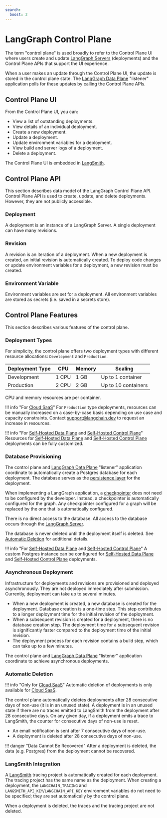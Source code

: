 ```yaml
---
search:
  boost: 2
---
```


# LangGraph Control Plane

The term "control plane" is used broadly to refer to the Control Plane UI where users create and update [LangGraph Servers](./langgraph_server.md) (deployments) and the Control Plane APIs that support the UI experience.

When a user makes an update through the Control Plane UI, the update is stored in the control plane state. The [LangGraph Data Plane](./langgraph_data_plane.md) "listener" application polls for these updates by calling the Control Plane APIs.

## Control Plane UI

From the Control Plane UI, you can:

- View a list of outstanding deployments.
- View details of an individual deployment.
- Create a new deployment.
- Update a deployment.
- Update environment variables for a deployment.
- View build and server logs of a deployment.
- Delete a deployment.

The Control Plane UI is embedded in [LangSmith](https://docs.smith.langchain.com/langgraph_cloud).

## Control Plane API

This section describes data model of the LangGraph Control Plane API. Control Plane API is used to create, update, and delete deployments. However, they are not publicly accessible.

### Deployment

A deployment is an instance of a LangGraph Server. A single deployment can have many revisions.

### Revision

A revision is an iteration of a deployment. When a new deployment is created, an initial revision is automatically created. To deploy code changes or update environment variables for a deployment, a new revision must be created.

### Environment Variable

Environment variables are set for a deployment. All environment variables are stored as secrets (i.e. saved in a secrets store).

## Control Plane Features

This section describes various features of the control plane.

### Deployment Types

For simplicity, the control plane offers two deployment types with different resource allocations: `Development` and `Production`.

| **Deployment Type** | **CPU** | **Memory** | **Scaling**         |
|---------------------|---------|------------|---------------------|
| Development         | 1 CPU   | 1 GB       | Up to 1 container   |
| Production          | 2 CPU   | 2 GB       | Up to 10 containers |

CPU and memory resources are per container.

!!! info "For [Cloud SaaS](../concepts/langgraph_cloud.md)"
    For `Production` type deployments, resources can be manually increased on a case-by-case basis depending on use case and capacity constraints. Contact support@langchain.dev to request an increase in resources.

!!! info "For [Self-Hosted Data Plane](../concepts/langgraph_self_hosted_data_plane.md) and [Self-Hosted Control Plane](../concepts/langgraph_self_hosted_control_plane.md)"
    Resources for [Self-Hosted Data Plane](../concepts/langgraph_data_plane.md) and [Self-Hosted Control Plane](../concepts/langgraph_control_plane.md) deployments can be fully customized.

### Database Provisioning

The control plane and [LangGraph Data Plane](./langgraph_data_plane.md) "listener" application coordinate to automatically create a Postgres database for each deployment. The database serves as the [persistence layer](../concepts/persistence.md) for the deployment.

When implementing a LangGraph application, a [checkpointer](../concepts/persistence.md#checkpointer-libraries) does not need to be configured by the developer. Instead, a checkpointer is automatically configured for the graph. Any checkpointer configured for a graph will be replaced by the one that is automatically configured.

There is no direct access to the database. All access to the database occurs through the [LangGraph Server](../concepts/langgraph_server.md).

The database is never deleted until the deployment itself is deleted. See [Automatic Deletion](#automatic-deletion) for additional details.

!!! info "For [Self-Hosted Data Plane](../concepts/langgraph_self_hosted_data_plane.md) and [Self-Hosted Control Plane](../concepts/langgraph_self_hosted_control_plane.md)"
    A custom Postgres instance can be configured for [Self-Hosted Data Plane](../concepts/langgraph_data_plane.md) and [Self-Hosted Control Plane](../concepts/langgraph_control_plane.md) deployments.

### Asynchronous Deployment

Infrastructure for deployments and revisions are provisioned and deployed asynchronously. They are not deployed immediately after submission. Currently, deployment can take up to several minutes.

- When a new deployment is created, a new database is created for the deployment. Database creation is a one-time step. This step contributes to a longer deployment time for the initial revision of the deployment.
- When a subsequent revision is created for a deployment, there is no database creation step. The deployment time for a subsequent revision is significantly faster compared to the deployment time of the initial revision.
- The deployment process for each revision contains a build step, which can take up to a few minutes.

The control plane and [LangGraph Data Plane](./langgraph_data_plane.md) "listener" application coordinate to achieve asynchronous deployments.

### Automatic Deletion

!!! info "Only for [Cloud SaaS](../concepts/langgraph_cloud.md)"
    Automatic deletion of deployments is only available for [Cloud SaaS](../concepts/langgraph_cloud.md).

The control plane automatically deletes deployments after 28 consecutive days of non-use (it is in an unused state). A deployment is in an unused state if there are no traces emitted to LangSmith from the deployment after 28 consecutive days. On any given day, if a deployment emits a trace to LangSmith, the counter for consecutive days of non-use is reset.

- An email notification is sent after 7 consecutive days of non-use.
- A deployment is deleted after 28 consecutive days of non-use.

!!! danger "Data Cannot Be Recovered"
    After a deployment is deleted, the data (e.g. Postgres) from the deployment cannot be recovered.

### LangSmith Integration

A [LangSmith](https://docs.smith.langchain.com/) tracing project is automatically created for each deployment. The tracing project has the same name as the deployment. When creating a deployment, the `LANGCHAIN_TRACING` and `LANGSMITH_API_KEY`/`LANGCHAIN_API_KEY` environment variables do not need to be specified; they are set automatically by the control plane.

When a deployment is deleted, the traces and the tracing project are not deleted.
